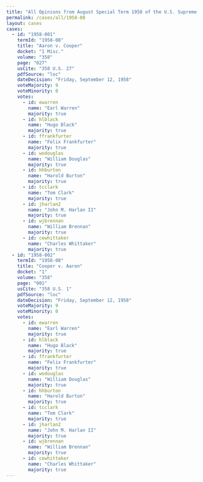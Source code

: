```yaml
---
title: "All Opinions from August Special Term 1958 of the U.S. Supreme Court"
permalink: /cases/all/1958-08
layout: cases
cases:
  - id: "1958-001"
    termId: "1958-08"
    title: "Aaron v. Cooper"
    docket: "1 Misc."
    volume: "358"
    page: "027"
    usCite: "358 U.S. 27"
    pdfSource: "loc"
    dateDecision: "Friday, September 12, 1958"
    voteMajority: 9
    voteMinority: 0
    votes:
      - id: ewarren
        name: "Earl Warren"
        majority: true
      - id: hlblack
        name: "Hugo Black"
        majority: true
      - id: ffrankfurter
        name: "Felix Frankfurter"
        majority: true
      - id: wodouglas
        name: "William Douglas"
        majority: true
      - id: hhburton
        name: "Harold Burton"
        majority: true
      - id: tcclark
        name: "Tom Clark"
        majority: true
      - id: jharlan2
        name: "John M. Harlan II"
        majority: true
      - id: wjbrennan
        name: "William Brennan"
        majority: true
      - id: cewhittaker
        name: "Charles Whittaker"
        majority: true
  - id: "1958-002"
    termId: "1958-08"
    title: "Cooper v. Aaron"
    docket: "1"
    volume: "358"
    page: "001"
    usCite: "358 U.S. 1"
    pdfSource: "loc"
    dateDecision: "Friday, September 12, 1958"
    voteMajority: 9
    voteMinority: 0
    votes:
      - id: ewarren
        name: "Earl Warren"
        majority: true
      - id: hlblack
        name: "Hugo Black"
        majority: true
      - id: ffrankfurter
        name: "Felix Frankfurter"
        majority: true
      - id: wodouglas
        name: "William Douglas"
        majority: true
      - id: hhburton
        name: "Harold Burton"
        majority: true
      - id: tcclark
        name: "Tom Clark"
        majority: true
      - id: jharlan2
        name: "John M. Harlan II"
        majority: true
      - id: wjbrennan
        name: "William Brennan"
        majority: true
      - id: cewhittaker
        name: "Charles Whittaker"
        majority: true
---
```

